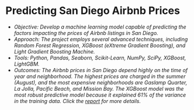 # Predicting San Diego Airbnb Prices
  - *_Objective_: Develop a machine learning model capable of predicting the factors impacting the prices of Airbnb listings in San Diego.*
  - *_Approach_: The project employs several advanced techniques, including Random Forest Regression, XGBoost (eXtreme Gradient Boosting), and Light Gradient Boosting Machine.*
  - *_Tools_: Python, Pandas, Seaborn, Scikit-Learn, NumPy, SciPy, XGBoost, LightGBM.*
  - *_Outcomes_: The Airbnb prices in San Diego depend highly on the time of year and neighborhood. The highest prices are charged in the summer (August), and the most expensive neighborhoods are Gaslamp Quarter, La Jolla, Pacific Beach, and Mission Bay. The XGBoost model was the most robust predictive model because it explained 61% of the variance in the training data.*
*Click the [report](https://github.com/Perceive9019/Capstone_2_Project/blob/main/Report/Predicting%20Airbnb%20Prices%20in%20San%20Diego%20Report.pdf) for more details.*

